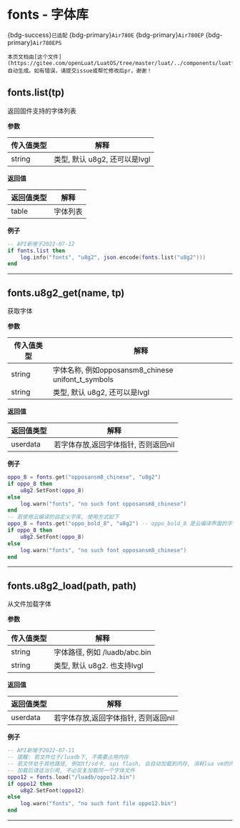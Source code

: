 # fonts - 字体库

{bdg-success}`已适配` {bdg-primary}`Air780E` {bdg-primary}`Air780EP` {bdg-primary}`Air780EPS`

```{note}
本页文档由[这个文件](https://gitee.com/openLuat/LuatOS/tree/master/luat/../components/luatfonts/luat_lib_fonts.c)自动生成。如有错误，请提交issue或帮忙修改后pr，谢谢！
```


## fonts.list(tp)



返回固件支持的字体列表

**参数**

|传入值类型|解释|
|-|-|
|string|类型, 默认 u8g2, 还可以是lvgl|

**返回值**

|返回值类型|解释|
|-|-|
|table|字体列表|

**例子**

```lua
-- API新增于2022-07-12
if fonts.list then
    log.info("fonts", "u8g2", json.encode(fonts.list("u8g2")))
end

```

---

## fonts.u8g2_get(name, tp)



获取字体

**参数**

|传入值类型|解释|
|-|-|
|string|字体名称, 例如opposansm8_chinese unifont_t_symbols|
|string|类型, 默认 u8g2, 还可以是lvgl|

**返回值**

|返回值类型|解释|
|-|-|
|userdata|若字体存放,返回字体指针, 否则返回nil|

**例子**

```lua
oppo_8 = fonts.get("opposansm8_chinese", "u8g2")
if oppo_8 then
    u8g2.SetFont(oppo_8)
else
    log.warn("fonts", "no such font opposansm8_chinese")
end
-- 若使用云编译的自定义字库, 使用方式如下
oppo_8 = fonts.get("oppo_bold_8", "u8g2") -- oppo_bold_8 是云编译界面的字库命名
if oppo_8 then
    u8g2.SetFont(oppo_8)
else
    log.warn("fonts", "no such font opposansm8_chinese")
end

```

---

## fonts.u8g2_load(path, path)



从文件加载字体

**参数**

|传入值类型|解释|
|-|-|
|string|字体路径, 例如 /luadb/abc.bin|
|string|类型, 默认 u8g2. 也支持lvgl|

**返回值**

|返回值类型|解释|
|-|-|
|userdata|若字体存放,返回字体指针, 否则返回nil|

**例子**

```lua
-- API新增于2022-07-11
-- 提醒: 若文件位于/luadb下, 不需要占用内存
-- 若文件处于其他路径, 例如tf/sd卡, spi flash, 会自动加载到内存, 消耗lua vm的内存空间
-- 加载后请适当引用, 不必反复加载同一个字体文件
oppo12 = fonts.load("/luadb/oppo12.bin")
if oppo12 then
    u8g2.SetFont(oppo12)
else
    log.warn("fonts", "no such font file oppo12.bin")
end

```

---


